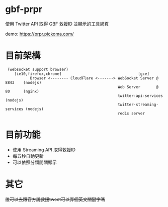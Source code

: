gbf-prpr
===============

使用 Twitter API 取得 GBF 救援ID 並顯示的工具網頁

demo:
https://prpr.pickoma.com/

# 目前架構

```
 (websocket support browser)
    [ie10,firefox,chrome]                                  [gce]
           Browser <-------- CloudFlare <-------> WebSocket Server @ 8843    (nodejs)
                                                  Web Server       @ 80      (nginx)
                                                  twitter-api-services       (nodejs)
                                                  twitter-streaming-services (nodejs)
                                                  redis server
```
 
# 目前功能

- 使用 Streaming API 取得救援ID
- 每五秒自動更新
- 可以依照分類開關顯示

# 其它

~~誰可以去跟官方說救援tweet可以弄個英文關鍵字嗎~~

